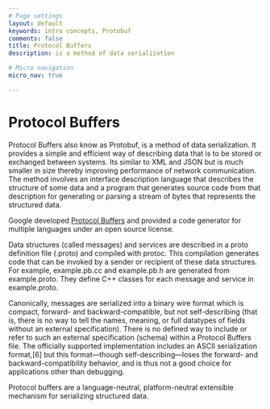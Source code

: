 ```yaml
---
# Page settings
layout: default
keywords: intro concepts, Protobuf
comments: false
title: Protocol Buffers
description: is a method of data serialization

# Micro navigation
micro_nav: true

---
```

# Protocol Buffers

Protocol Buffers also know as Protobuf, is a method of data serialization. It provides a simple and efficient way of describing data that is to be stored or exchanged between systems. Its similar to XML and JSON but is
much smaller in size thereby improving performance of network communication. The method involves an interface description language that describes the structure of some data and a program that generates source code from that description for generating or parsing a stream of bytes that represents the structured data.

Google developed <a href="https://developers.google.com/protocol-buffers/docs/overview" target="_blank">Protocol Buffers</a> and provided a code generator for multiple languages under an open source license.

Data structures (called messages) and services are described in a proto definition file (.proto) and compiled with protoc. This compilation generates code that can be invoked by a sender or recipient of these data structures. For example, example.pb.cc and example.pb.h are generated from example.proto. They define C++ classes for each message and service in example.proto.

Canonically, messages are serialized into a binary wire format which is compact, forward- and backward-compatible, but not self-describing (that is, there is no way to tell the names, meaning, or full datatypes of fields without an external specification). There is no defined way to include or refer to such an external specification (schema) within a Protocol Buffers file. The officially supported implementation includes an ASCII serialization format,[6] but this format—though self-describing—loses the forward- and backward-compatibility behavior, and is thus not a good choice for applications other than debugging.

Protocol buffers are a language-neutral, platform-neutral extensible mechanism for serializing structured data.